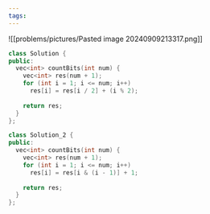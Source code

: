 ```yaml
---
tags:
---
```

![[problems/pictures/Pasted image 20240909213317.png]]

```c++
class Solution {  
public:  
  vec<int> countBits(int num) {  
    vec<int> res(num + 1);  
    for (int i = 1; i <= num; i++)  
      res[i] = res[i / 2] + (i % 2);  
  
    return res;  
  }  
};
```


```c++
class Solution_2 {  
public:  
  vec<int> countBits(int num) {  
    vec<int> res(num + 1);  
    for (int i = 1; i <= num; i++)  
      res[i] = res[i & (i - 1)] + 1;  
  
    return res;  
  }  
};
```